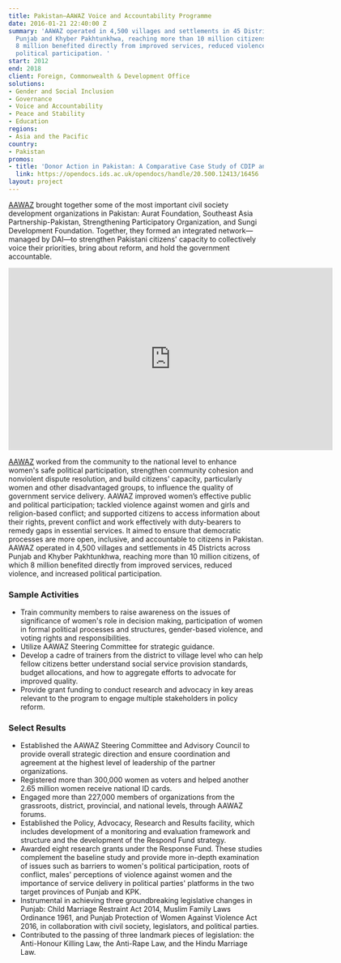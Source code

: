 ```yaml
---
title: Pakistan—AAWAZ Voice and Accountability Programme
date: 2016-01-21 22:40:00 Z
summary: 'AAWAZ operated in 4,500 villages and settlements in 45 Districts across
  Punjab and Khyber Pakhtunkhwa, reaching more than 10 million citizens, of which
  8 million benefited directly from improved services, reduced violence, and increased
  political participation. '
start: 2012
end: 2018
client: Foreign, Commonwealth & Development Office
solutions:
- Gender and Social Inclusion
- Governance
- Voice and Accountability
- Peace and Stability
- Education
regions:
- Asia and the Pacific
country:
- Pakistan
promos:
- title: 'Donor Action in Pakistan: A Comparative Case Study of CDIP and AAWAZ'
  link: https://opendocs.ids.ac.uk/opendocs/handle/20.500.12413/16456
layout: project
---
```


[AAWAZ](http://aawaz.org.pk/index.php?action=home) brought together some of the most important civil society development organizations in Pakistan: Aurat Foundation, Southeast Asia Partnership-Pakistan, Strengthening Participatory Organization, and Sungi Development Foundation. Together, they formed an integrated network—managed by DAI—to strengthen Pakistani citizens' capacity to collectively voice their priorities, bring about reform, and hold the government accountable.

<iframe src="https://player.vimeo.com/video/257543586" width="640" height="360" frameborder="0" webkitallowfullscreen mozallowfullscreen allowfullscreen></iframe>

[AAWAZ](http://aawaz.org.pk/index.php) worked from the community to the national level to enhance women's safe political participation, strengthen community cohesion and nonviolent dispute resolution, and build citizens' capacity, particularly women and other disadvantaged groups, to influence the quality of government service delivery. AAWAZ improved women’s effective public and political participation; tackled violence against women and girls and religion-based conflict; and supported citizens to access information about their rights, prevent conflict and work effectively with duty-bearers to remedy gaps in essential services. It aimed to ensure that democratic processes are more open, inclusive, and accountable to citizens in Pakistan. AAWAZ operated in 4,500 villages and settlements in 45 Districts across Punjab and Khyber Pakhtunkhwa, reaching more than 10 million citizens, of which 8 million benefited directly from improved services, reduced violence, and increased political participation.  

### Sample Activities

* Train community members to raise awareness on the issues of significance of women's role in decision making, participation of women in formal political processes and structures, gender-based violence, and voting rights and responsibilities.
* Utilize AAWAZ Steering Committee for strategic guidance.
* Develop a cadre of trainers from the district to village level who can help fellow citizens better understand social service provision standards, budget allocations, and how to aggregate efforts to advocate for improved quality.
* Provide grant funding to conduct research and advocacy in key areas relevant to the program to engage multiple stakeholders in policy reform.

### Select Results

* Established the AAWAZ Steering Committee and Advisory Council to provide overall strategic direction and ensure coordination and agreement at the highest level of leadership of the partner organizations.
* Registered more than 300,000 women as voters and helped another 2.65 million women receive national ID cards.
* Engaged more than 227,000 members of organizations from the grassroots, district, provincial, and national levels, through AAWAZ forums.
* Established the Policy, Advocacy, Research and Results facility, which includes development of a monitoring and evaluation framework and structure and the development of the Respond Fund strategy.
* Awarded eight research grants under the Response Fund. These studies complement the baseline study and provide more in-depth examination of issues such as barriers to women's political participation, roots of conflict, males' perceptions of violence against women and the importance of service delivery in political parties' platforms in the two target provinces of Punjab and KPK.
* Instrumental in achieving three groundbreaking legislative changes in Punjab: Child Marriage Restraint Act 2014, Muslim Family Laws Ordinance 1961, and Punjab Protection of Women Against Violence Act 2016, in collaboration with civil society, legislators, and political parties.
* Contributed to the passing of three landmark pieces of legislation: the Anti-Honour Killing Law, the Anti-Rape Law, and the Hindu Marriage Law.